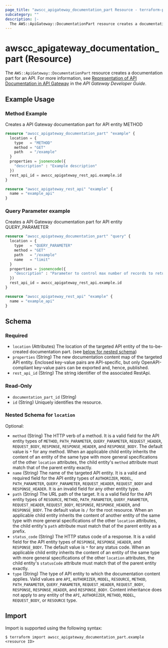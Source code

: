 ```yaml
---
page_title: "awscc_apigateway_documentation_part Resource - terraform-provider-awscc"
subcategory: ""
description: |-
  The AWS::ApiGateway::DocumentationPart resource creates a documentation part for an API. For more information, see Representation of API Documentation in API Gateway https://docs.aws.amazon.com/apigateway/latest/developerguide/api-gateway-documenting-api-content-representation.html in the API Gateway Developer Guide.
---
```


# awscc_apigateway_documentation_part (Resource)

The ``AWS::ApiGateway::DocumentationPart`` resource creates a documentation part for an API. For more information, see [Representation of API Documentation in API Gateway](https://docs.aws.amazon.com/apigateway/latest/developerguide/api-gateway-documenting-api-content-representation.html) in the *API Gateway Developer Guide*.

## Example Usage

### Method Example

Creates a API Gateway documentation part for API entity METHOD

```terraform
resource "awscc_apigateway_documentation_part" "example" {
  location = {
    type   = "METHOD"
    method = "GET"
    path   = "/example"
  }
  properties = jsonencode({
    "description" : "Example description"
  })
  rest_api_id = awscc_apigateway_rest_api.example.id
}

resource "awscc_apigateway_rest_api" "example" {
  name = "example_api"
}
```

### Query Parameter example

Creates a API Gateway documentation part for API entity QUERY_PARAMETER

```terraform
resource "awscc_apigateway_documentation_part" "query" {
  location = {
    type   = "QUERY_PARAMETER"
    method = "GET"
    path   = "/example"
    name   = "limit"
  }
  properties = jsonencode({
    "description" : "Parameter to control max number of records to return"
  })
  rest_api_id = awscc_apigateway_rest_api.example.id
}

resource "awscc_apigateway_rest_api" "example" {
  name = "example_api"
}
```

<!-- schema generated by tfplugindocs -->
## Schema

### Required

- `location` (Attributes) The location of the targeted API entity of the to-be-created documentation part. (see [below for nested schema](#nestedatt--location))
- `properties` (String) The new documentation content map of the targeted API entity. Enclosed key-value pairs are API-specific, but only OpenAPI-compliant key-value pairs can be exported and, hence, published.
- `rest_api_id` (String) The string identifier of the associated RestApi.

### Read-Only

- `documentation_part_id` (String)
- `id` (String) Uniquely identifies the resource.

<a id="nestedatt--location"></a>
### Nested Schema for `location`

Optional:

- `method` (String) The HTTP verb of a method. It is a valid field for the API entity types of ``METHOD``, ``PATH_PARAMETER``, ``QUERY_PARAMETER``, ``REQUEST_HEADER``, ``REQUEST_BODY``, ``RESPONSE``, ``RESPONSE_HEADER``, and ``RESPONSE_BODY``. The default value is ``*`` for any method. When an applicable child entity inherits the content of an entity of the same type with more general specifications of the other ``location`` attributes, the child entity's ``method`` attribute must match that of the parent entity exactly.
- `name` (String) The name of the targeted API entity. It is a valid and required field for the API entity types of ``AUTHORIZER``, ``MODEL``, ``PATH_PARAMETER``, ``QUERY_PARAMETER``, ``REQUEST_HEADER``, ``REQUEST_BODY`` and ``RESPONSE_HEADER``. It is an invalid field for any other entity type.
- `path` (String) The URL path of the target. It is a valid field for the API entity types of ``RESOURCE``, ``METHOD``, ``PATH_PARAMETER``, ``QUERY_PARAMETER``, ``REQUEST_HEADER``, ``REQUEST_BODY``, ``RESPONSE``, ``RESPONSE_HEADER``, and ``RESPONSE_BODY``. The default value is ``/`` for the root resource. When an applicable child entity inherits the content of another entity of the same type with more general specifications of the other ``location`` attributes, the child entity's ``path`` attribute must match that of the parent entity as a prefix.
- `status_code` (String) The HTTP status code of a response. It is a valid field for the API entity types of ``RESPONSE``, ``RESPONSE_HEADER``, and ``RESPONSE_BODY``. The default value is ``*`` for any status code. When an applicable child entity inherits the content of an entity of the same type with more general specifications of the other ``location`` attributes, the child entity's ``statusCode`` attribute must match that of the parent entity exactly.
- `type` (String) The type of API entity to which the documentation content applies. Valid values are ``API``, ``AUTHORIZER``, ``MODEL``, ``RESOURCE``, ``METHOD``, ``PATH_PARAMETER``, ``QUERY_PARAMETER``, ``REQUEST_HEADER``, ``REQUEST_BODY``, ``RESPONSE``, ``RESPONSE_HEADER``, and ``RESPONSE_BODY``. Content inheritance does not apply to any entity of the ``API``, ``AUTHORIZER``, ``METHOD``, ``MODEL``, ``REQUEST_BODY``, or ``RESOURCE`` type.

## Import

Import is supported using the following syntax:

```shell
$ terraform import awscc_apigateway_documentation_part.example <resource ID>
```

